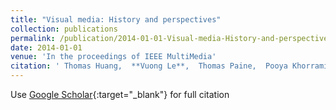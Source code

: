 ```yaml
---
title: "Visual media: History and perspectives"
collection: publications
permalink: /publication/2014-01-01-Visual-media-History-and-perspectives
date: 2014-01-01
venue: 'In the proceedings of IEEE MultiMedia'
citation: ' Thomas Huang,  **Vuong Le**,  Thomas Paine,  Pooya Khorrami,  Usman Tariq, &quot;Visual media: History and perspectives.&quot; In the proceedings of IEEE MultiMedia, 2014.'
---
```

Use [Google Scholar](https://scholar.google.com/scholar?q=Visual+media:+History+and+perspectives){:target="_blank"} for full citation